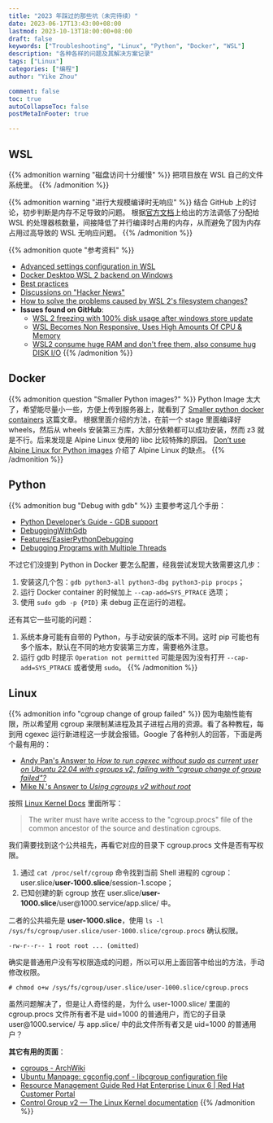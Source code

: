 ```yaml
---
title: "2023 年踩过的那些坑（未完待续）"
date: 2023-06-17T13:43:00+08:00
lastmod: 2023-10-13T18:00:00+08:00
draft: false
keywords: ["Troubleshooting", "Linux", "Python", "Docker", "WSL"]
description: "各种各样的问题及其解决方案记录"
tags: ["Linux"]
categories: ["编程"]
author: "Yike Zhou"

comment: false
toc: true
autoCollapseToc: false
postMetaInFooter: true

---
```


## WSL

{{% admonition warning "磁盘访问十分缓慢" %}}
把项目放在 WSL 自己的文件系统里。
{{% /admonition %}}

{{% admonition warning "进行大规模编译时无响应" %}}
结合 GitHub 上的讨论，初步判断是内存不足导致的问题。
根据[官方文档](https://learn.microsoft.com/en-us/windows/wsl/wsl-config)上给出的方法调低了分配给 WSL 的处理器核数量，间接降低了并行编译时占用的内存，从而避免了因为内存占用过高导致的 WSL 无响应问题。
{{% /admonition %}}

{{% admonition quote "参考资料" %}}
- [Advanced settings configuration in WSL](https://learn.microsoft.com/en-us/windows/wsl/wsl-config)
- [Docker Desktop WSL 2 backend on Windows](https://docs.docker.com/desktop/wsl/)
- [Best practices](https://docs.docker.com/desktop/wsl/best-practices/)
- [Discussions on "Hacker News"](https://news.ycombinator.com/item?id=28487374)
- [How to solve the problems caused by WSL 2's filesystem changes?](https://superuser.com/questions/1594279/how-to-solve-the-problems-caused-by-wsl-2s-filesystem-changes)
- **Issues found on GitHub**:
  - [WSL 2 freezing with 100% disk usage after windows store update](https://github.com/microsoft/WSL/issues/9383)
  - [WSL Becomes Non Responsive, Uses High Amounts Of CPU & Memory](https://github.com/microsoft/WSL/issues/9429)
  - [WSL2 consume huge RAM and don't free them, also consume hug DISK I/O](https://github.com/microsoft/WSL/issues/9906)
{{% /admonition %}}


## Docker

{{% admonition question "Smaller Python images?" %}}
Python Image 太大了，希望能尽量小一些，方便上传到服务器上，就看到了 [Smaller python docker containers](https://samroeca.com/docker-python-install-wheels.html) 这篇文章。
根据里面介绍的方法，在前一个 stage 里面编译好 wheels，然后从 wheels 安装第三方库，大部分依赖都可以成功安装，然而 z3 就是不行。后来发现是 Alpine Linux 使用的 libc 比较特殊的原因。
[Don’t use Alpine Linux for Python images](https://pythonspeed.com/articles/alpine-docker-python/) 介绍了 Alpine Linux 的缺点。
{{% /admonition %}}


## Python

{{% admonition bug "Debug with gdb" %}}
主要参考这几个手册：
- [Python Developer’s Guide - GDB support](https://devguide.python.org/development-tools/gdb/)
- [DebuggingWithGdb](https://wiki.python.org/moin/DebuggingWithGdb)
- [Features/EasierPythonDebugging](https://fedoraproject.org/wiki/Features/EasierPythonDebugging)
- [Debugging Programs with Multiple Threads](https://sourceware.org/gdb/download/onlinedocs/gdb/Threads.html)

不过它们没提到 Python in Docker 要怎么配置，经我尝试发现大致需要这几步：
1. 安装这几个包：`gdb python3-all python3-dbg python3-pip procps`；
2. 运行 Docker container 的时候加上 `--cap-add=SYS_PTRACE` 选项；
3. 使用 `sudo gdb -p {PID}` 来 debug 正在运行的进程。

还有其它一些可能的问题：
1. 系统本身可能有自带的 Python，与手动安装的版本不同。这时 pip 可能也有多个版本，默认在不同的地方安装第三方库，需要格外注意。
2. 运行 gdb 时提示 `Operation not permitted` 可能是因为没有打开 `--cap-add=SYS_PTRACE` 或者使用 `sudo`。
{{% /admonition %}}


## Linux

{{% admonition info "cgroup change of group failed" %}}
因为电脑性能有限，所以希望用 cgroup 来限制某进程及其子进程占用的资源。看了各种教程，每到用 cgexec 运行新进程这一步就会报错。Google 了各种别人的回答，下面是两个最有用的：
- [Andy Pan's Answer to *How to run cgexec without sudo as current user on Ubuntu 22.04 with cgroups v2, failing with "cgroup change of group failed"?*](https://askubuntu.com/a/1450845)
- [Mike N.'s Answer to *Using cgroups v2 without root*](https://unix.stackexchange.com/a/741631)

按照 [Linux Kernel Docs](https://docs.kernel.org/admin-guide/cgroup-v2.html#delegation-containment) 里面所写：

> The writer must have write access to the "cgroup.procs" file of the common ancestor of the source and destination cgroups.

我们需要找到这个公共祖先，再看它对应的目录下 cgroup.procs 文件是否有写权限。

1. 通过 `cat /proc/self/cgroup` 命令找到当前 Shell 进程的 cgroup：user.slice/**user-1000.slice**/session-1.scope；
2. 已知创建的新 cgroup 放在 user.slice/**user-1000.slice**/user\@1000.service/app.slice/ 中。

二者的公共祖先是 **user-1000.slice**，使用 `ls -l /sys/fs/cgroup/user.slice/user-1000.slice/cgroup.procs` 确认权限。
```
-rw-r--r-- 1 root root ... (omitted)
```

确实是普通用户没有写权限造成的问题，所以可以用上面回答中给出的方法，手动修改权限。
```
# chmod o+w /sys/fs/cgroup/user.slice/user-1000.slice/cgroup.procs
```

虽然问题解决了，但是让人奇怪的是，为什么 user-1000.slice/ 里面的 cgroup.procs 文件所有者不是 uid=1000 的普通用户，而它的子目录 user\@1000.service/ 与 app.slice/ 中的此文件所有者又是 uid=1000 的普通用户？

**其它有用的页面**：
- [cgroups - ArchWiki](https://wiki.archlinux.org/title/cgroups)
- [Ubuntu Manpage: cgconfig.conf - libcgroup configuration file](https://manpages.ubuntu.com/manpages/jammy/en/man5/cgconfig.conf.5.html)
- [Resource Management Guide Red Hat Enterprise Linux 6 | Red Hat Customer Portal](https://access.redhat.com/documentation/en-us/red_hat_enterprise_linux/6/html/resource_management_guide/index)
- [Control Group v2 — The Linux Kernel documentation](https://docs.kernel.org/admin-guide/cgroup-v2.html)
{{% /admonition %}}
